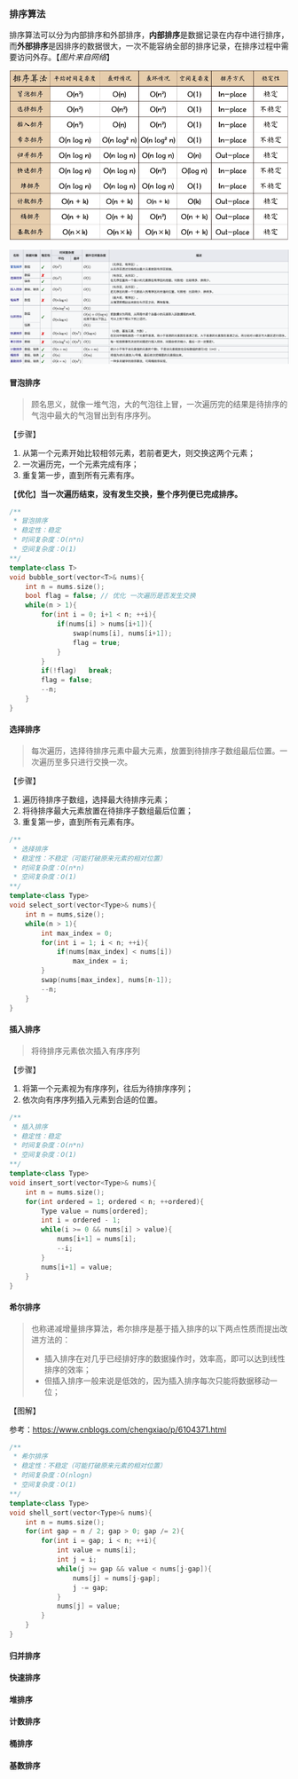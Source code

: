 ### 排序算法

排序算法可以分为内部排序和外部排序，**内部排序**是数据记录在内存中进行排序，而**外部排序**是因排序的数据很大，一次不能容纳全部的排序记录，在排序过程中需要访问外存。【*图片来自网络*】

![sort](./sort.png)

![sort2](./sort2.png)

#### 冒泡排序

> 顾名思义，就像一堆气泡，大的气泡往上冒，一次遍历完的结果是待排序的气泡中最大的气泡冒出到有序序列。

【步骤】

1. 从第一个元素开始比较相邻元素，若前者更大，则交换这两个元素；
2. 一次遍历完，一个元素完成有序；
3. 重复第一步，直到所有元素有序。

【**优化**】**当一次遍历结束，没有发生交换，整个序列便已完成排序。**

```cpp
/**
 * 冒泡排序
 * 稳定性：稳定
 * 时间复杂度：O(n*n)
 * 空间复杂度：O(1)
**/
template<class T>
void bubble_sort(vector<T>& nums){
    int n = nums.size();
    bool flag = false; // 优化 一次遍历是否发生交换
    while(n > 1){
        for(int i = 0; i+1 < n; ++i){
            if(nums[i] > nums[i+1]){
                swap(nums[i], nums[i+1]);
                flag = true;
            }
        }
        if(!flag)	break;
        flag = false;
        --n;
    }
}
```

#### 选择排序

> 每次遍历，选择待排序元素中最大元素，放置到待排序子数组最后位置。一次遍历至多只进行交换一次。

【步骤】

1. 遍历待排序子数组，选择最大待排序元素；
2. 将待排序最大元素放置在待排序子数组最后位置；
3. 重复第一步，直到所有元素有序。

```cpp
/**
 * 选择排序
 * 稳定性：不稳定（可能打破原来元素的相对位置）
 * 时间复杂度：O(n*n)
 * 空间复杂度：O(1)
**/
template<class Type>
void select_sort(vector<Type>& nums){
    int n = nums,size();
    while(n > 1){
        int max_index = 0;
        for(int i = 1; i < n; ++i){
            if(nums[max_index] < nums[i])
                max_index = i;
        }
        swap(nums[max_index], nums[n-1]);
        --n;
    }
}
```

#### 插入排序

> 将待排序元素依次插入有序序列

【步骤】

1. 将第一个元素视为有序序列，往后为待排序序列；
2. 依次向有序序列插入元素到合适的位置。

```cpp
/**
 * 插入排序
 * 稳定性：稳定
 * 时间复杂度：O(n*n)
 * 空间复杂度：O(1)
**/
template<class Type>
void insert_sort(vector<Type>& nums){
    int n = nums.size();
    for(int ordered = 1; ordered < n; ++ordered){
        Type value = nums[ordered];
        int i = ordered - 1;
        while(i >= 0 && nums[i] > value){
            nums[i+1] = nums[i];
            --i;
        }
        nums[i+1] = value;
    }
}
```

#### 希尔排序

> 也称递减增量排序算法，希尔排序是基于插入排序的以下两点性质而提出改进方法的：
>
> - 插入排序在对几乎已经排好序的数据操作时，效率高，即可以达到线性排序的效率；
> - 但插入排序一般来说是低效的，因为插入排序每次只能将数据移动一位；

【图解】

参考：https://www.cnblogs.com/chengxiao/p/6104371.html

```cpp
/**
 * 希尔排序
 * 稳定性：不稳定（可能打破原来元素的相对位置）
 * 时间复杂度：O(nlogn)
 * 空间复杂度：O(1)
**/
template<class Type>
void shell_sort(vector<Type>& nums){
    int n = nums.size();
    for(int gap = n / 2; gap > 0; gap /= 2){
        for(int i = gap; i < n; ++i){
            int value = nums[i];
            int j = i;
            while(j >= gap && value < nums[j-gap]){
                nums[j] = nums[j-gap];
                j -= gap;
            }
            nums[j] = value;
        }
    }
}
```



#### 归并排序

#### 快速排序

#### 堆排序

#### 计数排序

#### 桶排序

#### 基数排序



#### 